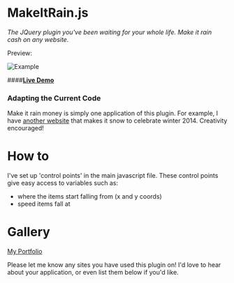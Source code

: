 MakeItRain.js
=======
*The JQuery plugin you've been waiting for your whole life. Make it rain cash on any website.*


Preview:

![Example](http://i.imgur.com/IJTbFmr.gif)


####**[Live Demo](http://dboudro.github.io/MakeItRain.js/)**



### Adapting the Current Code

Make it rain money is simply one application of this plugin.    For example, I have [another website](http://Dylanboudro.com) that makes it snow to celebrate winter 2014.  Creativity encouraged! 

How to
=====

I've set up 'control points' in the main javascript file.  These control points give easy access to variables such as:
- where the items start falling from (x and y coords)
- speed items fall at

Gallery
==========
[My Portfolio](http://Dylanboudro.com)

 Please let me know any sites you have used this plugin on!  I'd love to hear about your application, or even list them below if you'd like.




